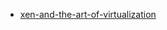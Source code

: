 * [xen-and-the-art-of-virtualization](http://www.cl.cam.ac.uk/research/srg/netos/papers/2003-xensosp.pdf)
